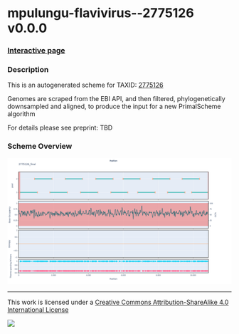 # mpulungu-flavivirus--2775126 v0.0.0

### [Interactive page](https://chrisgkent.github.io/schemes/mpulungu-flavivirus--2775126-1000-v0.0.0)

### Description

This is an autogenerated scheme for TAXID: [2775126](https://www.ncbi.nlm.nih.gov/Taxonomy/Browser/wwwtax.cgi?mode=Info&id=2775126&lvl=3&lin=f&keep=1&srchmode=1&unlock)

Genomes are scraped from the EBI API, and then filtered, phylogenetically downsampled and aligned, to produce the input for a new PrimalScheme algorithm

For details please see preprint: TBD

### Scheme Overview

![Alt text](work/2775126_final.png '2775126_final.png')

------------------------------------------------------------------------

This work is licensed under a [Creative Commons Attribution-ShareAlike 4.0 International License](http://creativecommons.org/licenses/by-sa/4.0/) 

![](https://i.creativecommons.org/l/by-sa/4.0/88x31.png)